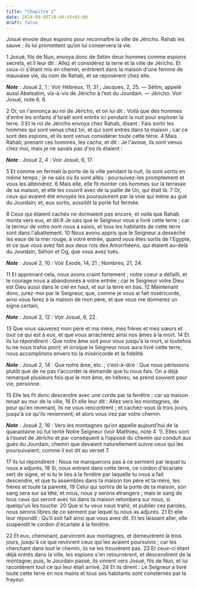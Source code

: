 ```yaml
---
title: "Chapitre 2"
date: 2024-09-06T18:40:45+02:00
draft: false
---
```



Josué envoie deux espions pour reconnaître la ville de Jéricho.
Rahab les sauve ; ils lui promettent qu’on lui conservera la vie.


1 Josué, fils de Nun, envoya donc de Sétim deux hommes comme espions secrets, et il leur dit : Allez et considérez la terre et la ville de Jéricho. Et ceux-ci s'étant mis en chemin, entrèrent dans la maison d'une femme de mauvaise vie, du nom de Rahab, et se reposèrent chez elle.

***Note*** :  Josué 2, 1 : Voir Hébreux, 11, 31 ; Jacques, 2, 25. ― Sétim, appelé aussi Abelsatim, vis-à-vis de Jéricho à l’est du Jourdain. ― Jéricho. Voir Josué, note 6. 6.

2 Or, on l'annonça au roi de Jéricho, et on lui dit : Voilà que des hommes d'entre les enfants d'Israël sont entrés ici pendant la nuit pour explorer la terre. 3 Et le roi de Jéricho envoya chez Rahab, disant : Fais sortir les hommes qui sont venus chez toi, et qui sont entrés dans ta maison ; car ce sont des espions, et ils sont venus considérer toute cette terre. 4 Mais Rahab, prenant ces hommes, les cacha, et dit : Je l'avoue, ils sont venus chez moi, mais je ne savais pas d'où ils étaient :

***Note*** :  Josué 2, 4 : Voir Josué, 6, 17.

5 Et comme on fermait la porte de la ville pendant la nuit, ils sont sortis en même temps ; je ne sais où ils sont allés : poursuivez-les promptement et vous les atteindrez. 6 Mais elle, elle fit monter ces hommes sur la terrasse de sa maison, et elle les couvrit avec de la paille de Un, qui était là. 7 Or, ceux qui avaient été envoyés les poursuivirent par la voie qui mène au gué du Jourdain; et, eux sortis, aussitôt la porte fut fermée.


8 Ceux qui étaient cachés ne dormaient pas encore, et voilà que Rahab monta vers eux, et dit:9 Je sais que le Seigneur vous a livré cette terre ; car la terreur de votre nom nous a saisis, et tous les habitants de cette terre sont dans l'abattement. 10 Nous avons appris que le Seigneur a desséché les eaux de la mer rouge, à votre entrée, quand vous êtes sortis de l'Egypte, et ce que vous avez fait aux deux rois des Amorrhéens, qui étaient au-delà du Jourdain, Séhon et Og, que vous avez tués.

***Note*** :  Josué 2, 10 : Voir Exode, 14, 21 ; Nombres, 21, 24.

11 Et apprenant cela, nous avons craint fortement ; notre coeur a défailli, et le courage nous a abandonnés à votre entrée ; car le Seigneur votre Dieu est Dieu aussi dans le ciel en haut, et sur la terre en bas. 12 Maintenant donc, jurez-moi par le Seigneur, que, comme je vous ai fait miséricorde, ainsi vous ferez à la maison de mon père, et que vous me donnerez un signe certain,

***Note*** :  Josué 2, 12 : Voir Josué, 6, 22.

13 Que vous sauverez mon père et ma mère, mes frères et mes sœurs et tout ce qui est à eux, et que vous arracherez ainsi nos âmes à la mort. 14 Et ils lui répondirent : Que notre âme soit pour vous jusqu'à la mort, si toutefois tu ne nous trahis point; et lorsque le Seigneur nous aura livré cette terre, nous accomplirons envers toi la miséricorde et la fidélité.

***Note*** :  Josué 2, 14 : Que notre âme, etc. ; c’est-à-dire : Que nous périssions plutôt que de ne pas t’accorder la demande que tu nous fais. On a déjà remarqué plusieurs fois que le mot âme, en hébreu, se prend souvent pour vie, personne.


15 Elle les fit donc descendre avec une corde par la fenêtre ; car sa maison tenait au mur de la ville, 16 Et elle leur dit : Allez vers les montagnes, de peur qu'en revenant, ils ne vous rencontrent ; et cachez-vous là trois jours, jusqu'à ce qu'ils reviennent; et alors vous irez par votre chemin.

***Note*** :  Josué 2, 16 : Vers les montagnes qu’on appelle aujourd’hui de la quarantaine où fut tenté Notre Seigneur (voir Matthieu, note 4. 1). Elles sont à l’ouest de Jéricho et par conséquent à l’opposé du chemin qui conduit aux gués du Jourdain, chemin que devaient naturellement suivre ceux qui les poursuivaient, comme il est dit au verset 7.


17 Ils lui répondirent : Nous ne manquerons pas à ce serment par lequel tu nous a adjurés, 18 Si, nous entrant dans cette terre, ce cordon d'écarlate sert de signe, et si tu le lies à la fenêtre par laquelle tu nous a fait descendre, et que tu assembles dans ta maison ton père et ta mère, tes frères et toute ta parenté, 19 Celui qui sortira de la porte de ta maison, son sang sera sur sa tête, et nous, nous y serons étrangers ; mais le sang de tous ceux qui seront avec toi dans ta maison retombera sur nous, si quelqu'un les touche. 20 Que si tu veux nous trahir, et publier ces paroles, nous serons libres de ce serment par lequel tu nous as adjurés. 21 Et elle leur répondit : Qu'il soit fait ainsi que vous avez dit. Et les laissant aller, elle suspendit le cordon d'écarlate à la fenêtre.


22 Et eux, cheminant, parvinrent aux montagnes, et demeurèrent là trois jours, jusqu'à ce que revinrent ceux qui les avaient poursuivis ; car les cherchant dans tout le chemin, ils ne les trouvèrent pas. 23 Et ceux-ci étant déjà entrés dans la ville, les espions s'en retournèrent, et descendirent de la montagne; puis, le Jourdain passé, ils vinrent vers Josué, fils de Nun, et lui racontèrent tout ce qui leur était arrivé, 24 Et ils dirent : Le Seigneur a livré toute cette terre en nos mains et tous ses habitants sont consternés par la frayeur.

